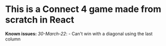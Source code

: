 # This is a Connect 4 game made from scratch in React

**Known issues:** 
*30-March-22*: - Can't win with a diagonal using the last column
